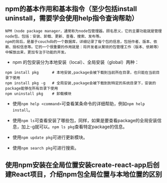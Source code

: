 ## npm的基本作用和基本指令（至少包括install uninstall，需要学会使用help指令查询帮助）    

```
NPM（node package manager，通常称为node包管理器。顾名思义，它的主要功能就是管理node包，包括：安装、卸载、更新、查看、搜索、发布等。
npm的背后，是基于couchdb的一个数据库，详细记录了每个包的信息，包括作者、版本、依赖、授权信息等。它的一个很重要的作用就是：将开发者从繁琐的包管理工作（版本、依赖等）中解放出来，更加专注于功能的开发。
```

- npm 的包安装分为本地安装（local）、全局安装（global）两种：
```
npm install pkg      # 本地安装,package会被下载到当前所在目录，也只能在当前目录下使用
npm install pkg -g   # 全局安装,package会被下载到到特定的系统目录下，安装的package能够在所有目录下使用
npm uninstall pkg    # 卸载模块
```

- 使用`npm help <command>`可查看某条命令的详细帮助，例如` npm help install `。

- 使用`npm ls`可查看安装了哪些包，同样，如果是要查看package的全局安装信息，加上-g就可以。`npm ls pkg`查看特定package的信息。

- 使用`npm update pkg`可进行更新模块。

- 使用`npm search pkg`可进行搜索。


## 使用npm安装在全局位置安装create-react-app后创建React项目，介绍npm包全局位置与本地位置的区别      
